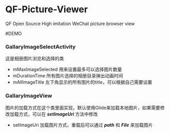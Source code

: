 # QF-Picture-Viewer
QF Open Source High imitation WeChat picture browser view

#DEMO

### GallaryImageSelectActivity
这是相册图片浏览和选择的类

* mMaxImageSelected 用来设置最多可以选择图片数量
* mDurationTime 所有图片选择的相册目录弹出动画时间
* mAllImageTitle 左下角显示的所有图片的title，可以根据自己需要设置

### GallaryImageView
图片的加载方式在这个类里面实现，默认使用Glide来加载本地图片，如果需要修改加载方式，可以在 ***setImageUri*** 方法中修改

* setImageUri 加载图片方式，重载后可以通过 ***path*** 和 ***File*** 来加载图片 

